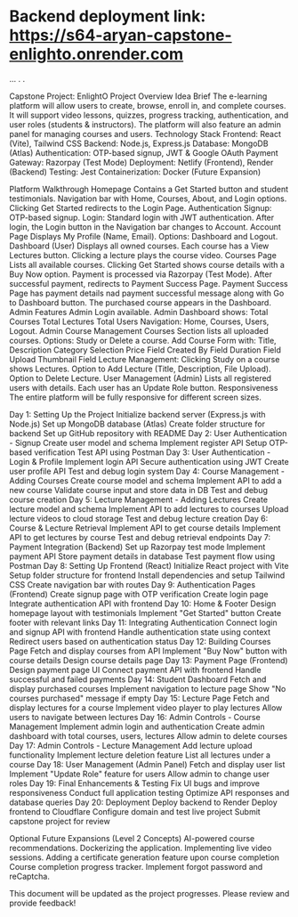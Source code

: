 

# Backend deployment link: https://s64-aryan-capstone-enlighto.onrender.com



...
.
.

Capstone Project: EnlightO 
Project Overview
Idea Brief
The e-learning platform will allow users to create, browse, enroll in, and complete courses. It will support video lessons, quizzes, progress tracking, authentication, and user roles (students & instructors). The platform will also feature an admin panel for managing courses and users.
Technology Stack
Frontend: React (Vite), Tailwind CSS
Backend: Node.js, Express.js
Database: MongoDB (Atlas)
Authentication: OTP-based signup, JWT & Google OAuth
Payment Gateway: Razorpay (Test Mode)
Deployment: Netlify (Frontend), Render (Backend)
Testing: Jest
Containerization: Docker (Future Expansion)

Platform Walkthrough
Homepage
Contains a Get Started button and student testimonials.
Navigation bar with Home, Courses, About, and Login options.
Clicking Get Started redirects to the Login Page.
Authentication
Signup: OTP-based signup.
Login: Standard login with JWT authentication.
After login, the Login button in the Navigation bar changes to Account.
Account Page
Displays My Profile (Name, Email).
Options: Dashboard and Logout.
Dashboard (User)
Displays all owned courses.
Each course has a View Lectures button.
Clicking a lecture plays the course video.
Courses Page
Lists all available courses.
Clicking Get Started shows course details with a Buy Now option.
Payment is processed via Razorpay (Test Mode).
After successful payment, redirects to Payment Success Page.
Payment Success Page has payment details nad payment successful message along with Go to Dashboard button.
The purchased course appears in the Dashboard.
Admin Features
Admin Login available.
Admin Dashboard shows:
Total Courses
Total Lectures
Total Users
Navigation: Home, Courses, Users, Logout.
Admin Course Management
Courses Section lists all uploaded courses.
Options: Study or Delete a course.
Add Course Form with:
Title, Description
Category Selection
Price Field
Created By Field
Duration Field
Upload Thumbnail Field
Lecture Management:
Clicking Study on a course shows Lectures.
Option to Add Lecture (Title, Description, File Upload).
Option to Delete Lecture.
User Management (Admin)
Lists all registered users with details.
Each user has an Update Role button.
Responsiveness
The entire platform will be fully responsive for different screen sizes.




Day 1: Setting Up the Project
Initialize backend server (Express.js with Node.js)
Set up MongoDB database (Atlas)
Create folder structure for backend
Set up GitHub repository with README
Day 2: User Authentication - Signup
Create user model and schema
Implement register API
Setup OTP-based verification
Test API using Postman
Day 3: User Authentication - Login & Profile
Implement login API
Secure authentication using JWT
Create user profile API
Test and debug login system
Day 4: Course Management - Adding Courses
Create course model and schema
Implement API to add a new course
Validate course input and store data in DB
Test and debug course creation
Day 5: Lecture Management - Adding Lectures
Create lecture model and schema
Implement API to add lectures to courses
Upload lecture videos to cloud storage
Test and debug lecture creation
Day 6: Course & Lecture Retrieval
Implement API to get course details
Implement API to get lectures by course
Test and debug retrieval endpoints
Day 7: Payment Integration (Backend)
Set up Razorpay test mode
Implement payment API
Store payment details in database
Test payment flow using Postman
Day 8: Setting Up Frontend (React)
Initialize React project with Vite
Setup folder structure for frontend
Install dependencies and setup Tailwind CSS
Create navigation bar with routes
Day 9: Authentication Pages (Frontend)
Create signup page with OTP verification
Create login page
Integrate authentication API with frontend
Day 10: Home & Footer
Design homepage layout with testimonials
Implement "Get Started" button
Create footer with relevant links
Day 11: Integrating Authentication
Connect login and signup API with frontend
Handle authentication state using context
Redirect users based on authentication status
Day 12: Building Courses Page
Fetch and display courses from API
Implement "Buy Now" button with course details
Design course details page
Day 13: Payment Page (Frontend)
Design payment page UI
Connect payment API with frontend
Handle successful and failed payments
Day 14: Student Dashboard
Fetch and display purchased courses
Implement navigation to lecture page
Show "No courses purchased" message if empty
Day 15: Lecture Page
Fetch and display lectures for a course
Implement video player to play lectures
Allow users to navigate between lectures
Day 16: Admin Controls - Course Management
Implement admin login and authentication
Create admin dashboard with total courses, users, lectures
Allow admin to delete courses
Day 17: Admin Controls - Lecture Management
Add lecture upload functionality
Implement lecture deletion feature
List all lectures under a course
Day 18: User Management (Admin Panel)
Fetch and display user list
Implement "Update Role" feature for users
Allow admin to change user roles
Day 19: Final Enhancements & Testing
Fix UI bugs and improve responsiveness
Conduct full application testing
Optimize API responses and database queries
Day 20: Deployment
Deploy backend to Render
Deploy frontend to Cloudflare
Configure domain and test live project
Submit capstone project for review

Optional Future Expansions (Level 2 Concepts)
AI-powered course recommendations.
Dockerizing the application.
Implementing live video sessions.
Adding a certificate generation feature upon course completion
Course completion progress tracker.
Implement forgot password and reCaptcha.
 
  
   


This document will be updated as the project progresses. Please review and provide feedback!